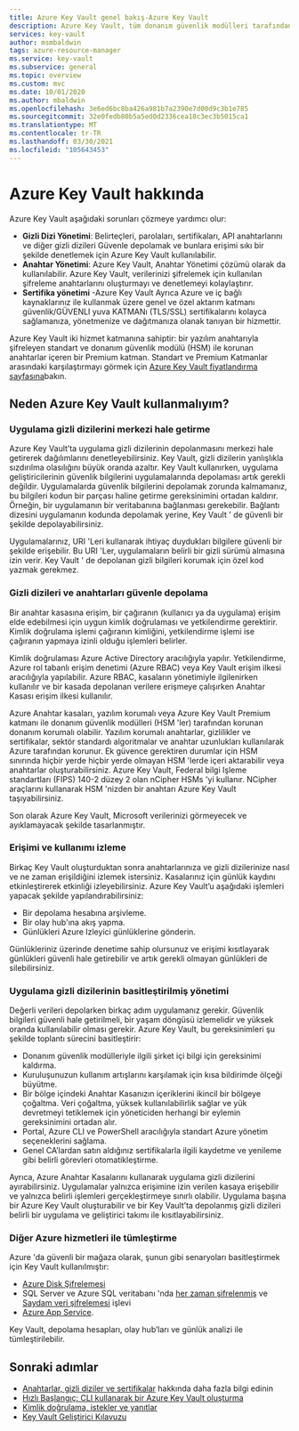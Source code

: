 ```yaml
---
title: Azure Key Vault genel bakış-Azure Key Vault
description: Azure Key Vault, tüm donanım güvenlik modülleri tarafından desteklenen gizli dizileri, anahtarları ve sertifikaları yönetme olanağı sağlayan güvenli bir gizli diziler deposudur.
services: key-vault
author: msmbaldwin
tags: azure-resource-manager
ms.service: key-vault
ms.subservice: general
ms.topic: overview
ms.custom: mvc
ms.date: 10/01/2020
ms.author: mbaldwin
ms.openlocfilehash: 3e6ed6bc8ba426a981b7a2390e7d00d9c3b1e785
ms.sourcegitcommit: 32e0fedb80b5a5ed0d2336cea18c3ec3b5015ca1
ms.translationtype: MT
ms.contentlocale: tr-TR
ms.lasthandoff: 03/30/2021
ms.locfileid: "105643453"
---
```

# <a name="about-azure-key-vault"></a>Azure Key Vault hakkında

Azure Key Vault aşağıdaki sorunları çözmeye yardımcı olur:

- **Gizli Dizi Yönetimi**: Belirteçleri, parolaları, sertifikaları, API anahtarlarını ve diğer gizli dizileri Güvenle depolamak ve bunlara erişimi sıkı bir şekilde denetlemek için Azure Key Vault kullanılabilir.
- **Anahtar Yönetimi**: Azure Key Vault, Anahtar Yönetimi çözümü olarak da kullanılabilir. Azure Key Vault, verilerinizi şifrelemek için kullanılan şifreleme anahtarlarını oluşturmayı ve denetlemeyi kolaylaştırır. 
- **Sertifika yönetimi** -Azure Key Vault Ayrıca Azure ve iç bağlı kaynaklarınız ile kullanmak üzere genel ve özel aktarım katmanı güvenlik/GÜVENLI yuva KATMANı (TLS/SSL) sertifikalarını kolayca sağlamanıza, yönetmenize ve dağıtmanıza olanak tanıyan bir hizmettir.

Azure Key Vault iki hizmet katmanına sahiptir: bir yazılım anahtarıyla şifreleyen standart ve donanım güvenlik modülü (HSM) ile korunan anahtarlar içeren bir Premium katman. Standart ve Premium Katmanlar arasındaki karşılaştırmayı görmek için [Azure Key Vault fiyatlandırma sayfasına](https://azure.microsoft.com/pricing/details/key-vault/)bakın.

## <a name="why-use-azure-key-vault"></a>Neden Azure Key Vault kullanmalıyım?

### <a name="centralize-application-secrets"></a>Uygulama gizli dizilerini merkezi hale getirme

Azure Key Vault’ta uygulama gizli dizilerinin depolanmasını merkezi hale getirerek dağılımlarını denetleyebilirsiniz. Key Vault, gizli dizilerin yanlışlıkla sızdırılma olasılığını büyük oranda azaltır. Key Vault kullanırken, uygulama geliştiricilerinin güvenlik bilgilerini uygulamalarında depolaması artık gerekli değildir. Uygulamalarda güvenlik bilgilerini depolamak zorunda kalmamanız, bu bilgileri kodun bir parçası haline getirme gereksinimini ortadan kaldırır. Örneğin, bir uygulamanın bir veritabanına bağlanması gerekebilir. Bağlantı dizesini uygulamanın kodunda depolamak yerine, Key Vault ' de güvenli bir şekilde depolayabilirsiniz.

Uygulamalarınız, URI 'Leri kullanarak ihtiyaç duydukları bilgilere güvenli bir şekilde erişebilir. Bu URI 'Ler, uygulamaların belirli bir gizli sürümü almasına izin verir. Key Vault ' de depolanan gizli bilgileri korumak için özel kod yazmak gerekmez.

### <a name="securely-store-secrets-and-keys"></a>Gizli dizileri ve anahtarları güvenle depolama

Bir anahtar kasasına erişim, bir çağıranın (kullanıcı ya da uygulama) erişim elde edebilmesi için uygun kimlik doğrulaması ve yetkilendirme gerektirir. Kimlik doğrulama işlemi çağıranın kimliğini, yetkilendirme işlemi ise çağıranın yapmaya izinli olduğu işlemleri belirler.

Kimlik doğrulaması Azure Active Directory aracılığıyla yapılır. Yetkilendirme, Azure rol tabanlı erişim denetimi (Azure RBAC) veya Key Vault erişim ilkesi aracılığıyla yapılabilir. Azure RBAC, kasaların yönetimiyle ilgilenirken kullanılır ve bir kasada depolanan verilere erişmeye çalışırken Anahtar Kasası erişim ilkesi kullanılır.

Azure Anahtar kasaları, yazılım korumalı veya Azure Key Vault Premium katmanı ile donanım güvenlik modülleri (HSM 'ler) tarafından korunan donanım korumalı olabilir. Yazılım korumalı anahtarlar, gizlilikler ve sertifikalar, sektör standardı algoritmalar ve anahtar uzunlukları kullanılarak Azure tarafından korunur.  Ek güvence gerektiren durumlar için HSM sınırında hiçbir yerde hiçbir yerde olmayan HSM 'lerde içeri aktarabilir veya anahtarlar oluşturabilirsiniz. Azure Key Vault, Federal bilgi Işleme standartları (FIPS) 140-2 düzey 2 olan nCipher HSMs 'yi kullanır. NCipher araçlarını kullanarak HSM 'nizden bir anahtarı Azure Key Vault taşıyabilirsiniz.

Son olarak Azure Key Vault, Microsoft verilerinizi görmeyecek ve ayıklamayacak şekilde tasarlanmıştır.

### <a name="monitor-access-and-use"></a>Erişimi ve kullanımı izleme

Birkaç Key Vault oluşturduktan sonra anahtarlarınıza ve gizli dizilerinize nasıl ve ne zaman erişildiğini izlemek istersiniz. Kasalarınız için günlük kaydını etkinleştirerek etkinliği izleyebilirsiniz. Azure Key Vault’u aşağıdaki işlemleri yapacak şekilde yapılandırabilirsiniz:

- Bir depolama hesabına arşivleme.
- Bir olay hub'ına akış yapma.
- Günlükleri Azure Izleyici günlüklerine gönderin.

Günlükleriniz üzerinde denetime sahip olursunuz ve erişimi kısıtlayarak günlükleri güvenli hale getirebilir ve artık gerekli olmayan günlükleri de silebilirsiniz.

### <a name="simplified-administration-of-application-secrets"></a>Uygulama gizli dizilerinin basitleştirilmiş yönetimi

Değerli verileri depolarken birkaç adım uygulamanız gerekir. Güvenlik bilgileri güvenli hale getirilmeli, bir yaşam döngüsü izlemelidir ve yüksek oranda kullanılabilir olması gerekir. Azure Key Vault, bu gereksinimleri şu şekilde toplantı sürecini basitleştirir:

- Donanım güvenlik modülleriyle ilgili şirket içi bilgi için gereksinimi kaldırma.
- Kuruluşunuzun kullanım artışlarını karşılamak için kısa bildirimde ölçeği büyütme.
- Bir bölge içindeki Anahtar Kasanızın içeriklerini ikincil bir bölgeye çoğaltma. Veri çoğaltma, yüksek kullanılabilirlik sağlar ve yük devretmeyi tetiklemek için yöneticiden herhangi bir eylemin gereksinimini ortadan alır.
- Portal, Azure CLI ve PowerShell aracılığıyla standart Azure yönetim seçeneklerini sağlama.
- Genel CA’lardan satın aldığınız sertifikalarla ilgili kaydetme ve yenileme gibi belirli görevleri otomatikleştirme.

Ayrıca, Azure Anahtar Kasalarını kullanarak uygulama gizli dizilerini ayırabilirsiniz. Uygulamalar yalnızca erişimine izin verilen kasaya erişebilir ve yalnızca belirli işlemleri gerçekleştirmeye sınırlı olabilir. Uygulama başına bir Azure Key Vault oluşturabilir ve bir Key Vault’ta depolanmış gizli dizileri belirli bir uygulama ve geliştirici takımı ile kısıtlayabilirsiniz.

### <a name="integrate-with-other-azure-services"></a>Diğer Azure hizmetleri ile tümleştirme

Azure 'da güvenli bir mağaza olarak, şunun gibi senaryoları basitleştirmek için Key Vault kullanılmıştır:
-  [Azure Disk Şifrelemesi](../../security/fundamentals/encryption-overview.md)
-  SQL Server ve Azure SQL veritabanı 'nda [her zaman şifrelenmiş](/sql/relational-databases/security/encryption/always-encrypted-database-engine) ve [Saydam veri şifrelemesi](/sql/relational-databases/security/encryption/transparent-data-encryption) işlevi
- [Azure App Service](/azure/app-service/configure-ssl-certificate).

Key Vault, depolama hesapları, olay hub’ları ve günlük analizi ile tümleştirilebilir.

## <a name="next-steps"></a>Sonraki adımlar

- [Anahtarlar, gizli diziler ve sertifikalar](about-keys-secrets-certificates.md) hakkında daha fazla bilgi edinin
- [Hızlı Başlangıç: CLI kullanarak bir Azure Key Vault oluşturma](../secrets/quick-create-cli.md)
- [Kimlik doğrulama, istekler ve yanıtlar](../general/authentication-requests-and-responses.md)
- [Key Vault Geliştirici Kılavuzu](../general/developers-guide.md)
